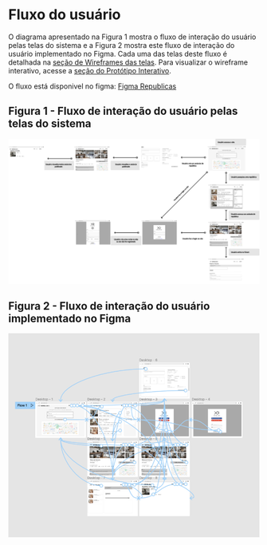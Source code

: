 # Fluxo do usuário
O diagrama apresentado na Figura 1 mostra o fluxo de interação do usuário pelas telas do sistema e a Figura 2 mostra este fluxo de interação do usuário implementado no Figma. Cada uma das telas deste fluxo é detalhada na [seção de Wireframes das telas](./wireframe-das-telas.md). Para visualizar o wireframe interativo, acesse a [seção do Protótipo Interativo](./prototipo-interativo.md).

O fluxo está disponivel no figma: [Figma Republicas](https://www.figma.com/file/K4AvSL27PMYGKh7U0iLh3e/Republicas?node-id=0%3A1)

## Figura 1 - Fluxo de interação do usuário pelas telas do sistema
![Republicas.png](./images/Republicas.png)

## Figura 2 - Fluxo de interação do usuário implementado no Figma
![republicas-user-flow-figma-flow.png](./images/republicas-user-flow-figma-flow.png)
